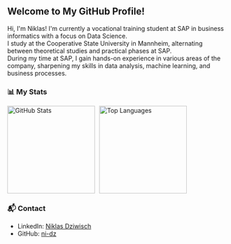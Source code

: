 ## Welcome to My GitHub Profile!

Hi, I'm Niklas! I'm currently a vocational training student at SAP in business informatics with a focus on Data Science.  
I study at the Cooperative State University in Mannheim, alternating between theoretical studies and practical phases at SAP.  
During my time at SAP, I gain hands-on experience in various areas of the company, sharpening my skills in data analysis, machine learning, and business processes.

### 📊 My Stats

<div style="display: flex; align-items: stretch; gap: 10px;">
    <img src="https://github-readme-stats.vercel.app/api?username=ni-dz&show=reviews,discussions_started,discussions_answered,prs_merged&theme=algolia&show_icons=true&card_width=400&rank_icon=github&hide_rank=false&include_all_commits=true" alt="GitHub Stats" style="height: 200px;">
    <img src="https://github-readme-stats.vercel.app/api/top-langs/?username=ni-dz&langs_count=8&theme=algolia&card_width=400" alt="Top Languages" style="height: 200px;">
</div>


### 📬 Contact

- LinkedIn: [Niklas Dziwisch](https://www.linkedin.com/in/dziwisch/)
- GitHub: [ni-dz](https://github.com/ni-dz)
